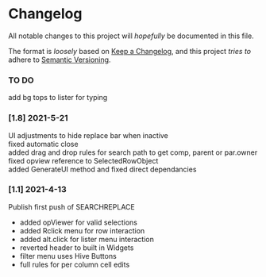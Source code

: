 # Changelog
All notable changes to this project will _hopefully_ be documented in this file.

The format is _loosely_ based on [Keep a Changelog](https://keepachangelog.com/en/1.0.0/),
and this project _tries to_ adhere to [Semantic Versioning](https://semver.org/spec/v2.0.0.html).
### TO DO
add bg tops to lister for typing

### [1.8] 2021-5-21
UI adjustments to hide replace bar when inactive  
fixed automatic close  
added drag and drop rules for search path to get comp, parent or par.owner  
fixed opview reference to SelectedRowObject  
added GenerateUI method and fixed direct dependancies  

### [1.1] 2021-4-13
Publish first push of SEARCHREPLACE
- added opViewer for valid selections
- added Rclick menu for row interaction
- added alt.click for lister menu interaction
- reverted header to built in Widgets
- filter menu uses Hive Buttons
- full rules for per column cell edits